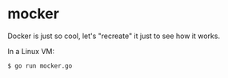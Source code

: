 # mocker

Docker is just so cool, let's "recreate" it just to see how it works.

In a Linux VM:

```shell script
$ go run mocker.go
```